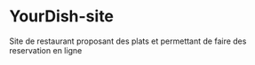 # YourDish-site
Site de restaurant proposant des plats et permettant de faire des reservation en ligne
